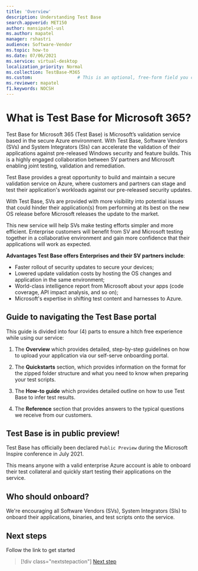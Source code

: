 ```yaml
---
title: 'Overview'
description: Understanding Test Base
search.appverid: MET150
author: mansipatel-usl
ms.author: mapatel
manager: rshastri
audience: Software-Vendor
ms.topic: how-to
ms.date: 07/06/2021
ms.service: virtual-desktop
localization_priority: Normal
ms.collection: TestBase-M365
ms.custom:                 # This is an optional, free-form field you can use to define your own collection of articles. If you have more than one value, format as a bulleted list. This field truncates to something like 144 characters (inclusive of spaces) so keep it short.
ms.reviewer: mapatel
f1.keywords: NOCSH
---
```


# What is Test Base for Microsoft 365?

Test Base for Microsoft 365 (Test Base) is Microsoft’s validation service based in the secure Azure environment.
With Test Base, Software Vendors (SVs) and System Integrators (SIs) can accelerate the validation of their applications against pre-released Windows security and feature builds. This is a highly engaged collaboration between SV partners and Microsoft enabling joint testing, validation and remediation.

Test Base provides a great opportunity to build and maintain a secure validation service on Azure, where customers and partners can stage and test their application's workloads against our pre-released security updates.

With Test Base, SVs are provided with more visibility into potential issues that could hinder their application(s) from performing at its best on the new OS release before Microsoft releases the update to the market.

This new service will help SVs make testing efforts simpler and more efficient. Enterprise customers will benefit from SV and Microsoft testing together in a collaborative environment and gain more confidence that their applications will work as expected.

**Advantages Test Base offers Enterprises and their SV partners include**:

- Faster rollout of security updates to secure your devices;
- Lowered update validation costs by hosting the OS changes and application in the same environment;
- World-class intelligence report from Microsoft about your apps (code coverage, API impact analysis, and so on);
- Microsoft's expertise in shifting test content and harnesses to Azure.

## Guide to navigating the Test Base portal

This guide is divided into four (4) parts to ensure a hitch free experience while using our service:

1. The **Overview** which provides detailed, step-by-step guidelines on how to upload your application via our self-serve onboarding portal.

2. The **Quickstarts** section, which provides information on the format for the zipped folder structure and what you need to know when preparing your test scripts.

3. The **How-to guide** which provides detailed outline on how to use Test Base to infer test results.

4. The **Reference** section that provides answers to the typical questions we receive from our customers.

## Test Base is in public preview!

Test Base has officially been declared `Public Preview` during the Microsoft Inspire conference in July 2021.

This means anyone with a valid enterprise Azure account is able to onboard their test collateral and quickly start testing their applications on the service.

## Who should onboard?

We're encouraging all Software Vendors (SVs), System Integrators (SIs) to onboard their applications, binaries, and test scripts onto the service.

## Next steps

Follow the link to get started
> [!div class="nextstepaction"]
> [Next step](createaccount.md)
